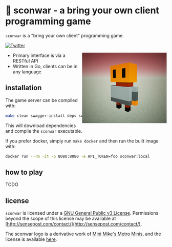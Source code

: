 # 👾 sconwar - a bring your own client programming game

`sconwar` is a "bring your own client" programming game.

[![Twitter](https://img.shields.io/badge/twitter-%40leonjza-blue.svg)](https://twitter.com/leonjza)

<img align="right" src="./images/logo.png" height="220" alt="objection">

- Primary interface is via a RESTful API
- Written in Go, clients can be in any language

## installation

The game server can be compiled with:

```bash
make clean swagger-install deps swagger install
```

This will download dependencies and compile the `sconwar` executable.

If you prefer docker, simply run `make docker` and then run the built image with:

```bash
docker run --rm -it -p 8080:8080 -e API_TOKEN=foo sconwar:local
```

## how to play

TODO

## license

`sconwar` is licensed under a [GNU General Public v3 License](https://www.gnu.org/licenses/gpl-3.0.en.html). Permissions beyond the scope of this license may be available at [http://sensepost.com/contact/](http://sensepost.com/contact/).

The sconwar logo is a derivative work of [Mini Mike's Metro Minis](https://github.com/mikelovesrobots/mmmm), and the license is available [here](https://github.com/mikelovesrobots/mmmm/blob/master/LICENSE).
